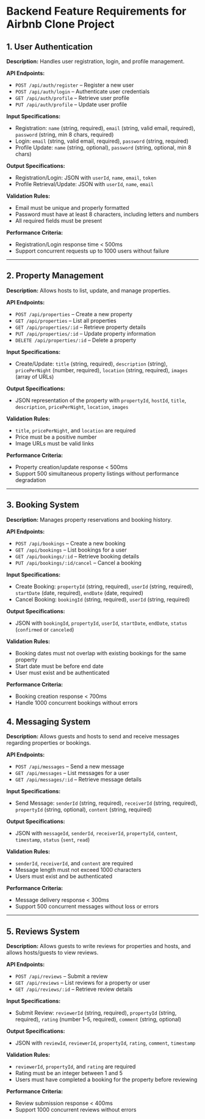 # Backend Feature Requirements for Airbnb Clone Project

## 1. User Authentication

**Description:** Handles user registration, login, and profile management.

**API Endpoints:**
- `POST /api/auth/register` – Register a new user
- `POST /api/auth/login` – Authenticate user credentials
- `GET /api/auth/profile` – Retrieve user profile
- `PUT /api/auth/profile` – Update user profile

**Input Specifications:**
- Registration: `name` (string, required), `email` (string, valid email, required), `password` (string, min 8 chars, required)
- Login: `email` (string, valid email, required), `password` (string, required)
- Profile Update: `name` (string, optional), `password` (string, optional, min 8 chars)

**Output Specifications:**
- Registration/Login: JSON with `userId`, `name`, `email`, `token`
- Profile Retrieval/Update: JSON with `userId`, `name`, `email`

**Validation Rules:**
- Email must be unique and properly formatted
- Password must have at least 8 characters, including letters and numbers
- All required fields must be present

**Performance Criteria:**
- Registration/Login response time < 500ms
- Support concurrent requests up to 1000 users without failure

---

## 2. Property Management

**Description:** Allows hosts to list, update, and manage properties.

**API Endpoints:**
- `POST /api/properties` – Create a new property
- `GET /api/properties` – List all properties
- `GET /api/properties/:id` – Retrieve property details
- `PUT /api/properties/:id` – Update property information
- `DELETE /api/properties/:id` – Delete a property

**Input Specifications:**
- Create/Update: `title` (string, required), `description` (string), `pricePerNight` (number, required), `location` (string, required), `images` (array of URLs)

**Output Specifications:**
- JSON representation of the property with `propertyId`, `hostId`, `title`, `description`, `pricePerNight`, `location`, `images`

**Validation Rules:**
- `title`, `pricePerNight`, and `location` are required
- Price must be a positive number
- Image URLs must be valid links

**Performance Criteria:**
- Property creation/update response < 500ms
- Support 500 simultaneous property listings without performance degradation

---

## 3. Booking System

**Description:** Manages property reservations and booking history.

**API Endpoints:**
- `POST /api/bookings` – Create a new booking
- `GET /api/bookings` – List bookings for a user
- `GET /api/bookings/:id` – Retrieve booking details
- `PUT /api/bookings/:id/cancel` – Cancel a booking

**Input Specifications:**
- Create Booking: `propertyId` (string, required), `userId` (string, required), `startDate` (date, required), `endDate` (date, required)
- Cancel Booking: `bookingId` (string, required), `userId` (string, required)

**Output Specifications:**
- JSON with `bookingId`, `propertyId`, `userId`, `startDate`, `endDate`, `status` (`confirmed` or `canceled`)

**Validation Rules:**
- Booking dates must not overlap with existing bookings for the same property
- Start date must be before end date
- User must exist and be authenticated

**Performance Criteria:**
- Booking creation response < 700ms
- Handle 1000 concurrent bookings without errors

## 4. Messaging System

**Description:** Allows guests and hosts to send and receive messages regarding properties or bookings.

**API Endpoints:**
- `POST /api/messages` – Send a new message
- `GET /api/messages` – List messages for a user
- `GET /api/messages/:id` – Retrieve message details

**Input Specifications:**
- Send Message: `senderId` (string, required), `receiverId` (string, required), `propertyId` (string, optional), `content` (string, required)

**Output Specifications:**
- JSON with `messageId`, `senderId`, `receiverId`, `propertyId`, `content`, `timestamp`, `status` (`sent`, `read`)

**Validation Rules:**
- `senderId`, `receiverId`, and `content` are required
- Message length must not exceed 1000 characters
- Users must exist and be authenticated

**Performance Criteria:**
- Message delivery response < 300ms
- Support 500 concurrent messages without loss or errors

---

## 5. Reviews System

**Description:** Allows guests to write reviews for properties and hosts, and allows hosts/guests to view reviews.

**API Endpoints:**
- `POST /api/reviews` – Submit a review
- `GET /api/reviews` – List reviews for a property or user
- `GET /api/reviews/:id` – Retrieve review details

**Input Specifications:**
- Submit Review: `reviewerId` (string, required), `propertyId` (string, required), `rating` (number 1–5, required), `comment` (string, optional)

**Output Specifications:**
- JSON with `reviewId`, `reviewerId`, `propertyId`, `rating`, `comment`, `timestamp`

**Validation Rules:**
- `reviewerId`, `propertyId`, and `rating` are required
- Rating must be an integer between 1 and 5
- Users must have completed a booking for the property before reviewing

**Performance Criteria:**
- Review submission response < 400ms
- Support 1000 concurrent reviews without errors

